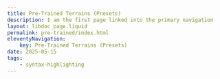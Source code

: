 ```yaml
---
title: Pre-Trained Terrains (Presets)
description: I am the first page linked into the primary navigation
layout: libdoc_page.liquid
permalink: pre-trained/index.html
eleventyNavigation:
    key: Pre-Trained Terrains (Presets)
date: 2025-05-15
tags:
    - syntax-highlighting
---
```


<!-- Howdy! I am the first page! Let’s go to [child page](/hello-child.md "Go to hello child").

```markdown
Howdy! I am the first page! Let’s go to [child page](/hello-child.md "Go to hello child").
``` -->